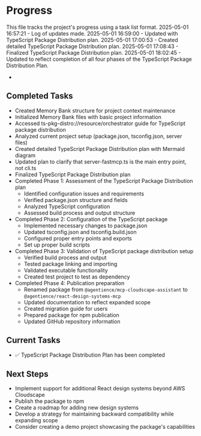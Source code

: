 # Progress

This file tracks the project's progress using a task list format.
2025-05-01 16:57:21 - Log of updates made.
2025-05-01 16:59:00 - Updated with TypeScript Package Distribution plan.
2025-05-01 17:00:53 - Created detailed TypeScript Package Distribution plan.
2025-05-01 17:08:43 - Finalized TypeScript Package Distribution plan.
2025-05-01 18:02:45 - Updated to reflect completion of all four phases of the TypeScript Package Distribution Plan.

*

## Completed Tasks

* Created Memory Bank structure for project context maintenance
* Initialized Memory Bank files with basic project information
* Accessed ts-pkg-distro://resource/orchestrator guide for TypeScript package distribution
* Analyzed current project setup (package.json, tsconfig.json, server files)
* Created detailed TypeScript Package Distribution plan with Mermaid diagram
* Updated plan to clarify that server-fastmcp.ts is the main entry point, not cli.ts
* Finalized TypeScript Package Distribution plan
* Completed Phase 1: Assessment of the TypeScript Package Distribution plan
  * Identified configuration issues and requirements
  * Verified package.json structure and fields
  * Analyzed TypeScript configuration
  * Assessed build process and output structure
* Completed Phase 2: Configuration of the TypeScript package
  * Implemented necessary changes to package.json
  * Updated tsconfig.json and tsconfig.build.json
  * Configured proper entry points and exports
  * Set up proper build scripts
* Completed Phase 3: Validation of TypeScript package distribution setup
  * Verified build process and output
  * Tested package linking and importing
  * Validated executable functionality
  * Created test project to test as dependency
* Completed Phase 4: Publication preparation
  * Renamed package from `@agentience/mcp-cloudscape-assistant` to `@agentience/react-design-systems-mcp`
  * Updated documentation to reflect expanded scope
  * Created migration guide for users
  * Prepared package for npm publication
  * Updated GitHub repository information

## Current Tasks

* ✅ TypeScript Package Distribution Plan has been completed

## Next Steps

* Implement support for additional React design systems beyond AWS Cloudscape
* Publish the package to npm
* Create a roadmap for adding new design systems
* Develop a strategy for maintaining backward compatibility while expanding scope
* Consider creating a demo project showcasing the package's capabilities